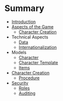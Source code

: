 # Summary

* [Introduction](README.md)
* [Aspects of the Game](aspects-of-the-game/readme.md)
  * [Character Creation](aspects-of-the-game/character-creation.md)
* Technical Aspects
  * [Data](technical/data.md)
  * [Internationalization](technical/i18n.md)
* Models
  * [Character](model/character.md)
  * [Character Template](model/character_template.md)
  * [Items](model/items.md)
* [Character Creation](character_creation/readme.md)
  * [Procedure](character_creation/procedure.md)
* [Security](security/readme.md)
  * [Roles](security/roles.md)
  * [Auditing](security/auditing.md)

